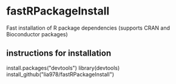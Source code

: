 # fastRPackageInstall

Fast installation of R package dependencies (supports CRAN and Bioconductor packages)

## instructions for installation
install.packages("devtools")
library(devtools)
install_github("lia978/fastRPackageInstall")


